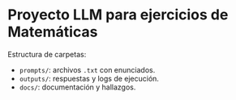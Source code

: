 # Proyecto LLM para ejercicios de Matemáticas

Estructura de carpetas:
- `prompts/`: archivos `.txt` con enunciados.
- `outputs/`: respuestas y logs de ejecución.
- `docs/`: documentación y hallazgos.

